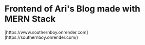 <h1> Frontend of Ari's Blog made with MERN Stack</h1>
[https://www.southernboy.onrender.com](https://southernboy.onrender.com/)
